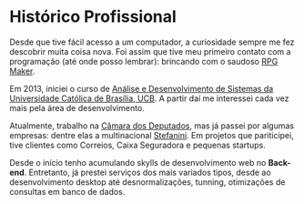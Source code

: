 # Histórico Profissional

Desde que tive fácil acesso a um computador, a curiosidade sempre me fez descobrir muita coisa nova. Foi assim que tive 
meu primeiro contato com a programação (até onde posso lembrar): brincando com o saudoso <a href="https://pt.wikipedia.org/wiki/RPG_Maker" title="Página da Wikipédia sobre o RPG Maker" target="_blank" rel="noopener noreferrer">RPG Maker</a>. 

Em 2013, iniciei o curso de <a href="https://ucb.catolica.edu.br/" title="Página da Wikipédia sobre o RPG Maker" target="_blank" rel="noopener noreferrer">Análise e Desenvolvimento de Sistemas da Universidade Católica de Brasília, UCB</a>.
A partir daí me interessei cada vez mais pela área de desenvolvimento.

Atualmente, trabalho na <a href="https://www.camara.leg.br/" title="Página da Câmara dos Deputados" target="_blank" rel="noopener noreferrer">Câmara dos Deputados</a>, mas já passei por algumas empresas: dentre elas a multinacional <a href="https://stefanini.com/pt-br" title="Página da Stefanini" target="_blank" rel="noopener noreferrer">Stefanini</a>.
Em projetos que pariticipei, tive clientes como Correios, Caixa Seguradora e pequenas startups.

Desde o início tenho acumulando skylls de desenvolvimento web no **Back-end**. Entretanto, já prestei serviços dos mais variados tipos, desde ao desenvolvimento desktop até desnormalizações, tunning, otimizações de consultas em banco de dados.
